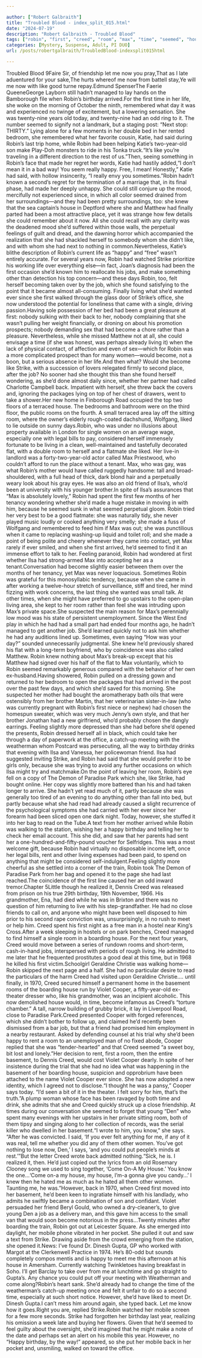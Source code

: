 ```yaml
---

author: ["Robert Galbraith"]
title: "Troubled Blood - index_split_015.html"
date: "2024-07-19"
description: "Robert Galbraith - Troubled Blood"
tags: ["robin", "first", "creed", "room", "max", "time", "seemed", "house", "could", "strike", "job", "back", "would", "like", "birthday", "happy", "since", "living", "become", "ilsa", "cooper", "day", "year", "katie", "made"]
categories: [Mystery, Suspense, Adult, PI DUO]
url: /posts/robertgalbraith/TroubledBlood-indexsplit015html

---
```



Troubled Blood
9Faire Sir, of friendship let me now you pray,That as I late aduentured for your sake,The hurts whereof me now from battell stay,Ye will me now with like good turne repay.Edmund SpenserThe Faerie QueeneGeorge Layborn still hadn’t managed to lay hands on the Bamborough file when Robin’s birthday arrived.For the first time in her life, she woke on the morning of October the ninth, remembered what day it was and experienced no twinge of excitement, but a lowering sensation. She was twenty-nine years old today, and twenty-nine had an odd ring to it. The number seemed to signify not a landmark, but a staging post: “Next stop: THIRTY.” Lying alone for a few moments in her double bed in her rented bedroom, she remembered what her favorite cousin, Katie, had said during Robin’s last trip home, while Robin had been helping Katie’s two-year-old son make Play-Doh monsters to ride in his Tonka truck.“It’s like you’re traveling in a different direction to the rest of us.”Then, seeing something in Robin’s face that made her regret her words, Katie had hastily added,“I don’t mean it in a bad way! You seem really happy. Free, I mean! Honestly,” Katie had said, with hollow insincerity, “I really envy you sometimes.”Robin hadn’t known a second’s regret for the termination of a marriage that, in its final phase, had made her deeply unhappy. She could still conjure up the mood, mercifully not experienced since, in which all color seemed drained from her surroundings—and they had been pretty surroundings, too: she knew that the sea captain’s house in Deptford where she and Matthew had finally parted had been a most attractive place, yet it was strange how few details she could remember about it now. All she could recall with any clarity was the deadened mood she’d suffered within those walls, the perpetual feelings of guilt and dread, and the dawning horror which accompanied the realization that she had shackled herself to somebody whom she didn’t like, and with whom she had next to nothing in common.Nevertheless, Katie’s blithe description of Robin’s current life as “happy” and “free” wasn’t entirely accurate. For several years now, Robin had watched Strike prioritize his working life over everything else—in fact, Joan’s diagnosis had been the first occasion she’d known him to reallocate his jobs, and make something other than detection his top concern—and these days Robin, too, felt herself becoming taken over by the job, which she found satisfying to the point that it became almost all-consuming. Finally living what she’d wanted ever since she first walked through the glass door of Strike’s office, she now understood the potential for loneliness that came with a single, driving passion.Having sole possession of her bed had been a great pleasure at first: nobody sulking with their back to her, nobody complaining that she wasn’t pulling her weight financially, or droning on about his promotion prospects; nobody demanding sex that had become a chore rather than a pleasure. Nevertheless, while she missed Matthew not at all, she could envisage a time (if she was honest, was perhaps already living it) when the lack of physical contact, of affection and even of sex—which for Robin was a more complicated prospect than for many women—would become, not a boon, but a serious absence in her life.And then what? Would she become like Strike, with a succession of lovers relegated firmly to second place, after the job? No sooner had she thought this than she found herself wondering, as she’d done almost daily since, whether her partner had called Charlotte Campbell back. Impatient with herself, she threw back the covers and, ignoring the packages lying on top of her chest of drawers, went to take a shower.Her new home in Finborough Road occupied the top two floors of a terraced house. The bedrooms and bathroom were on the third floor, the public rooms on the fourth. A small terraced area lay off the sitting room, where the owner’s elderly rough-coated dachshund, Wolfgang, liked to lie outside on sunny days.Robin, who was under no illusions about property available in London for single women on an average wage, especially one with legal bills to pay, considered herself immensely fortunate to be living in a clean, well-maintained and tastefully decorated flat, with a double room to herself and a flatmate she liked. Her live-in landlord was a forty-two-year-old actor called Max Priestwood, who couldn’t afford to run the place without a tenant. Max, who was gay, was what Robin’s mother would have called ruggedly handsome: tall and broad-shouldered, with a full head of thick, dark blond hair and a perpetually weary look about his gray eyes. He was also an old friend of Ilsa’s, who’d been at university with his younger brother.In spite of Ilsa’s assurances that “Max is absolutely lovely,” Robin had spent the first few months of her tenancy wondering whether she’d made a huge mistake in moving in with him, because he seemed sunk in what seemed perpetual gloom. Robin tried her very best to be a good flatmate: she was naturally tidy, she never played music loudly or cooked anything very smelly; she made a fuss of Wolfgang and remembered to feed him if Max was out; she was punctilious when it came to replacing washing-up liquid and toilet roll; and she made a point of being polite and cheery whenever they came into contact, yet Max rarely if ever smiled, and when she first arrived, he’d seemed to find it an immense effort to talk to her. Feeling paranoid, Robin had wondered at first whether Ilsa had strong-armed Max into accepting her as a tenant.Conversation had become slightly easier between them over the months of her tenancy, yet Max was never loquacious. Sometimes Robin was grateful for this monosyllabic tendency, because when she came in after working a twelve-hour stretch of surveillance, stiff and tired, her mind fizzing with work concerns, the last thing she wanted was small talk. At other times, when she might have preferred to go upstairs to the open-plan living area, she kept to her room rather than feel she was intruding upon Max’s private space.She suspected the main reason for Max’s perennially low mood was his state of persistent unemployment. Since the West End play in which he had had a small part had ended four months ago, he hadn’t managed to get another job. She’d learned quickly not to ask him whether he had any auditions lined up. Sometimes, even saying “How was your day?” sounded unnecessarily judgmental. She knew he’d previously shared his flat with a long-term boyfriend, who by coincidence was also called Matthew. Robin knew nothing about Max’s break-up except that his Matthew had signed over his half of the flat to Max voluntarily, which to Robin seemed remarkably generous compared with the behavior of her own ex-husband.Having showered, Robin pulled on a dressing gown and returned to her bedroom to open the packages that had arrived in the post over the past few days, and which she’d saved for this morning. She suspected her mother had bought the aromatherapy bath oils that were ostensibly from her brother Martin, that her veterinarian sister-in-law (who was currently pregnant with Robin’s first niece or nephew) had chosen the homespun sweater, which was very much Jenny’s own style, and that her brother Jonathan had a new girlfriend, who’d probably chosen the dangly earrings. Feeling slightly more depressed than she had before she’d opened the presents, Robin dressed herself all in black, which could take her through a day of paperwork at the office, a catch-up meeting with the weatherman whom Postcard was persecuting, all the way to birthday drinks that evening with Ilsa and Vanessa, her policewoman friend. Ilsa had suggested inviting Strike, and Robin had said that she would prefer it to be girls only, because she was trying to avoid any further occasions on which Ilsa might try and matchmake.On the point of leaving her room, Robin’s eye fell on a copy of The Demon of Paradise Park which she, like Strike, had bought online. Her copy was slightly more battered than his and had taken longer to arrive. She hadn’t yet read much of it, partly because she was generally too tired of an evening to do anything other than fall into bed, but partly because what she had read had already caused a slight recurrence of the psychological symptoms she had carried with her ever since her forearm had been sliced open one dark night. Today, however, she stuffed it into her bag to read on the Tube.A text from her mother arrived while Robin was walking to the station, wishing her a happy birthday and telling her to check her email account. This she did, and saw that her parents had sent her a one-hundred-and-fifty-pound voucher for Selfridges. This was a most welcome gift, because Robin had virtually no disposable income left, once her legal bills, rent and other living expenses had been paid, to spend on anything that might be considered self-indulgent.Feeling slightly more cheerful as she settled into a corner of the train, Robin took The Demon of Paradise Park from her bag and opened it to the page she had last reached.The coincidence of the first line caused her an odd inward tremor.Chapter 5Little though he realized it, Dennis Creed was released from prison on his true 29th birthday, 19th November, 1966. His grandmother, Ena, had died while he was in Brixton and there was no question of him returning to live with his step-grandfather. He had no close friends to call on, and anyone who might have been well disposed to him prior to his second rape conviction was, unsurprisingly, in no rush to meet or help him. Creed spent his first night as a free man in a hostel near King’s Cross.After a week sleeping in hostels or on park benches, Creed managed to find himself a single room in a boarding house. For the next four years, Creed would move between a series of rundown rooms and short-term, cash-in-hand jobs, interspersed with periods of rough living. He admitted to me later that he frequented prostitutes a good deal at this time, but in 1968 he killed his first victim.Schoolgirl Geraldine Christie was walking home—Robin skipped the next page and a half. She had no particular desire to read the particulars of the harm Creed had visited upon Geraldine Christie.… until finally, in 1970, Creed secured himself a permanent home in the basement rooms of the boarding house run by Violet Cooper, a fifty-year-old ex-theater dresser who, like his grandmother, was an incipient alcoholic. This now demolished house would, in time, become infamous as Creed’s “torture chamber.” A tall, narrow building of grubby brick, it lay in Liverpool Road, close to Paradise Park.Creed presented Cooper with forged references, which she didn’t bother to follow up, and claimed he’d recently been dismissed from a bar job, but that a friend had promised him employment in a nearby restaurant. Asked by defending counsel at his trial why she’d been happy to rent a room to an unemployed man of no fixed abode, Cooper replied that she was “tender-hearted” and that Creed seemed “a sweet boy, bit lost and lonely.”Her decision to rent, first a room, then the entire basement, to Dennis Creed, would cost Violet Cooper dearly. In spite of her insistence during the trial that she had no idea what was happening in the basement of her boarding house, suspicion and opprobrium have been attached to the name Violet Cooper ever since. She has now adopted a new identity, which I agreed not to disclose.“I thought he was a pansy,” Cooper says today. “I’d seen a bit of it in the theater. I felt sorry for him, that’s the truth.”A plump woman whose face has been ravaged by both time and drink, she admits that she and Creed quickly struck up a close friendship. At times during our conversation she seemed to forget that young “Den” who spent many evenings with her upstairs in her private sitting room, both of them tipsy and singing along to her collection of records, was the serial killer who dwelled in her basement.“I wrote to him, you know,” she says. “After he was convicted. I said, ‘If you ever felt anything for me, if any of it was real, tell me whether you did any of them other women. You’ve got nothing to lose now, Den,’ I says, ‘and you could put people’s minds at rest.’”But the letter Creed wrote back admitted nothing.“Sick, he is. I realized it, then. He’d just copied out the lyrics from an old Rosemary Clooney song we used to sing together, ‘Come On-A My House.’ You know the one…‘Come on-a my house, my house, I’m-a gonna give you candy…’ I knew then he hated me as much as he hated all them other women. Taunting me, he was.”However, back in 1970, when Creed first moved into her basement, he’d been keen to ingratiate himself with his landlady, who admits he swiftly became a combination of son and confidant. Violet persuaded her friend Beryl Gould, who owned a dry-cleaner’s, to give young Den a job as a delivery man, and this gave him access to the small van that would soon become notorious in the press…Twenty minutes after boarding the train, Robin got out at Leicester Square. As she emerged into daylight, her mobile phone vibrated in her pocket. She pulled it out and saw a text from Strike. Drawing aside from the crowd emerging from the station, she opened it.News: I’ve found Dr. Dinesh Gupta, GP who worked with Margot at the Clerkenwell Practice in 1974. He’s 80-odd but sounds completely compos mentis and is happy to meet me this afternoon at his house in Amersham. Currently watching Twinkletoes having breakfast in Soho. I’ll get Barclay to take over from me at lunchtime and go straight to Gupta’s. Any chance you could put off your meeting with Weatherman and come along?Robin’s heart sank. She’d already had to change the time of the weatherman’s catch-up meeting once and felt it unfair to do so a second time, especially at such short notice. However, she’d have liked to meet Dr. Dinesh Gupta.I can’t mess him around again, she typed back. Let me know how it goes.Right you are, replied Strike.Robin watched her mobile screen for a few more seconds. Strike had forgotten her birthday last year, realizing his omission a week late and buying her flowers. Given that he’d seemed to feel guilty about the oversight, she’d imagined that he might make a note of the date and perhaps set an alert on his mobile this year. However, no “Happy birthday, by the way!” appeared, so she put her mobile back in her pocket and, unsmiling, walked on toward the office.
